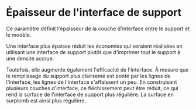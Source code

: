 Épaisseur de l'interface de support
===

Ce paramètre définit l'épaisseur de la couche d'interface entre le support et le modèle.

Une interface plus épaisse réduit les économies qui seraient réalisées en utilisant une interface de support plutôt que d'imprimer tout le support à une densité accrue.

Toutefois, elle augmente également l'efficacité de l'interface. À mesure que le remplissage du support plus clairsemé est ponté par les lignes de l'interface, les lignes de l'interface s'affaissent un peu. En construisant plusieurs couches d'interface, ce fléchissement peut être réduit, ce qui rend la surface de l'interface de support plus régulière. La surface en surplomb est ainsi plus régulière.
